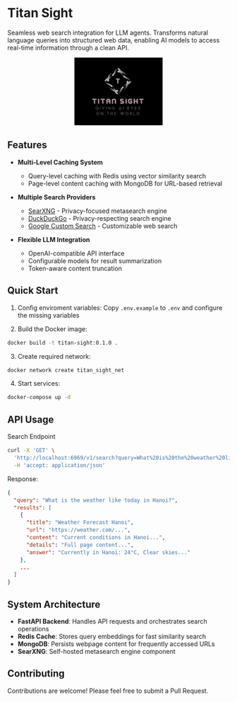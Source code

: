 # Titan Sight

Seamless web search integration for LLM agents. Transforms natural language queries into structured web data, enabling AI models to access real-time information through a clean API.

<div align="center">

<img src="./assets/ts-logo.png" width="200" height="auto" alt="Titan Sight Logo">

</div>

## Features

- **Multi-Level Caching System**
  - Query-level caching with Redis using vector similarity search
  - Page-level content caching with MongoDB for URL-based retrieval

- **Multiple Search Providers**
  - [SearXNG](https://docs.searxng.org/) - Privacy-focused metasearch engine
  - [DuckDuckGo](https://duckduckgo.com/) - Privacy-respecting search engine 
  - [Google Custom Search](https://developers.google.com/custom-search) - Customizable web search

- **Flexible LLM Integration**
  - OpenAI-compatible API interface
  - Configurable models for result summarization
  - Token-aware content truncation

## Quick Start

1. Config enviroment variables: Copy `.env.example` to `.env` and configure the missing variables

2. Build the Docker image:
```bash
docker build -t titan-sight:0.1.0 .
```

3. Create required network:
```bash
docker network create titan_sight_net
```

4. Start services:
```bash
docker-compose up -d
```

## API Usage
Search Endpoint
```bash
curl -X 'GET' \
  'http://localhost:6969/v1/search?query=What%20is%20the%20weather%20like%20today%20in%20Hanoi%3F&provider=google&max_num_result=3&enable_cache=true' \
  -H 'accept: application/json'
```

Response:
```json
{
  "query": "What is the weather like today in Hanoi?",
  "results": [
    {
      "title": "Weather Forecast Hanoi",
      "url": "https://weather.com/...",
      "content": "Current conditions in Hanoi...",
      "details": "Full page content...",
      "answer": "Currently in Hanoi: 24°C, Clear skies..."
    },
    ...
  ]
}
```

## System Architecture
* **FastAPI Backend**: Handles API requests and orchestrates search operations
* **Redis Cache**: Stores query embeddings for fast similarity search
* **MongoDB**: Persists webpage content for frequently accessed URLs
* **SearXNG**: Self-hosted metasearch engine component

## Contributing
Contributions are welcome! Please feel free to submit a Pull Request.
